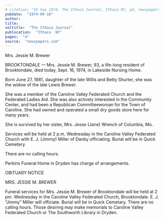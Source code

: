 ```yaml
---
# citation: "16 Sep 1974, The Ithaca Journal, Ithaca NY, p4, newspapers.com."
pubdate:  "1974-09-16"
author: 
title: 
voltitle:  "The Ithaca Journal"
publocation:  "Ithaca  NY"
pages:  "4"
source:  "newspapers.com"
---
```

Mrs. Jessie M. Brewer 

BROOKTONDALE — Mrs. Jessie M. Brewer, 93, a life-long resident of Brooktondale, died today, Sept. 16, 1974, in Lakeside Nursing Home. 

Born June 27, 1881, daughter of the late Willis and Betty Shurter, she was the widow of the late Lewis Brewer. 

She was a member of the Caroline Valley Federated Church and the Federated Ladies Aid. She was also actively interested in the Community Center, and had been a Republican Committeewoman for the Town of Caroline. She had owned and operated a small dry goods store here for many years. 

She is survived by her sister, Mrs. Jesse (Jane) Wrench of Columbia, Mo. 

Services will be held at 2 p.m. Wednesday in the Caroline Valley Federated Church with E. J. (Jimmy) Miller of Danby officiating. Burial will be in Quick Cemetery. 

There are no calling hours. 

Perkins Funeral Home in Dryden has charge of arrangements. 

OBITUARY NOTICE 

MRS. JESSIE M. BREWER 

Funeral services for Mrs. Jessie M. Brewer of Brooktondale will be held at 2 pm. Wednesday in the Caroline Valley Federated Church, Brooktondale. E. J. “Jimmy” Miller will officiate. Burial will be in Quick Cemetary. There are no calling hours. Those desiring may make memorials to Caroline Valley Federated Church or The Southworth Library in Dryden. 


